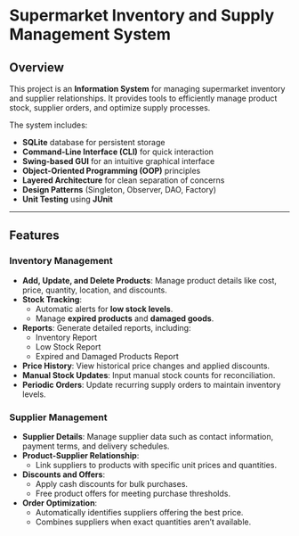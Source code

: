 # **Supermarket Inventory and Supply Management System**

## **Overview**
This project is an **Information System** for managing supermarket inventory and supplier relationships. It provides tools to efficiently manage product stock, supplier orders, and optimize supply processes.

The system includes:  
- **SQLite** database for persistent storage  
- **Command-Line Interface (CLI)** for quick interaction  
- **Swing-based GUI** for an intuitive graphical interface  
- **Object-Oriented Programming (OOP)** principles  
- **Layered Architecture** for clean separation of concerns  
- **Design Patterns** (Singleton, Observer, DAO, Factory)  
- **Unit Testing** using **JUnit**

---

## **Features**

### **Inventory Management**
- **Add, Update, and Delete Products**: Manage product details like cost, price, quantity, location, and discounts.  
- **Stock Tracking**:  
   - Automatic alerts for **low stock levels**.  
   - Manage **expired products** and **damaged goods**.  
- **Reports**: Generate detailed reports, including:  
   - Inventory Report  
   - Low Stock Report  
   - Expired and Damaged Products Report  
- **Price History**: View historical price changes and applied discounts.  
- **Manual Stock Updates**: Input manual stock counts for reconciliation.  
- **Periodic Orders**: Update recurring supply orders to maintain inventory levels.  

### **Supplier Management**
- **Supplier Details**: Manage supplier data such as contact information, payment terms, and delivery schedules.  
- **Product-Supplier Relationship**:  
   - Link suppliers to products with specific unit prices and quantities.  
- **Discounts and Offers**:  
   - Apply cash discounts for bulk purchases.  
   - Free product offers for meeting purchase thresholds.  
- **Order Optimization**:  
   - Automatically identifies suppliers offering the best price.  
   - Combines suppliers when exact quantities aren’t available.
